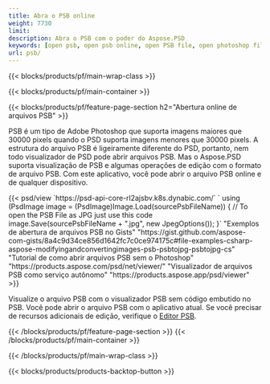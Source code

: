 ```yaml
---
title: Abra o PSB online
weight: 7730
limit: 
description: Abra o PSB com o poder do Aspose.PSD
keywords: [open psb, open psb online, open PSB file, open photoshop file, preview psb]
url: psb/
---
```


{{< blocks/products/pf/main-wrap-class >}}

{{< blocks/products/pf/main-container >}}

{{< blocks/products/pf/feature-page-section h2="Abertura online de arquivos PSB" >}}
<p>PSB é um tipo de Adobe Photoshop que suporta imagens maiores que 30000 pixels quando o PSD suporta imagens menores que 30000 pixels. A estrutura do arquivo PSB é ligeiramente diferente do PSD, portanto, nem todo visualizador de PSD pode abrir arquivos PSB. Mas o Aspose.PSD suporta visualização de PSB e algumas operações de edição com o formato de arquivo PSB. Com este aplicativo, você pode abrir o arquivo PSB online e de qualquer dispositivo.</p>
{{< psd/view `https://psd-api-core-rl2ajsbv.k8s.dynabic.com/` 
`    using (PsdImage image = (PsdImage)Image.Load(sourcePsbFileName))
    {
	    // To open the PSB File as JPG just use this code
        image.Save(sourcePsbFileName + ".jpg",  new JpegOptions());
    }` 
"Exemplos de abertura de arquivos PSB no Gists" "https://gist.github.com/aspose-com-gists/8a4c9d34ce856d1642fc7c0ce974175c#file-examples-csharp-aspose-modifyingandconvertingimages-psb-psbtojpg-psbtojpg-cs" 
"Tutorial de como abrir arquivos PSB sem o Photoshop" "https://products.aspose.com/psd/net/viewer/" 
"Visualizador de arquivos PSB como serviço autônomo" "https://products.aspose.app/psd/viewer" >}}
<p>Visualize o arquivo PSB com o visualizador PSB sem código embutido no PSB. Você pode abrir o arquivo PSB com o aplicativo atual. Se você precisar de recursos adicionais de edição, verifique o <a href="https://products.aspose.app/psd/template-editor">Editor PSB</a>.</p>
{{< /blocks/products/pf/feature-page-section >}}
{{< /blocks/products/pf/main-container >}}


{{< /blocks/products/pf/main-wrap-class >}}

{{< blocks/products/products-backtop-button >}}
